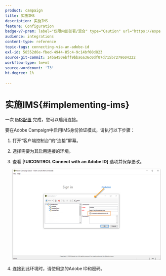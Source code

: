 ```yaml
---
product: campaign
title: 实施IMS
description: 实施IMS
feature: Configuration
badge-v7-prem: label="仅限内部部署/混合" type="Caution" url="https://experienceleague.adobe.com/docs/campaign-classic/using/installing-campaign-classic/architecture-and-hosting-models/hosting-models-lp/hosting-models.html?lang=zh-Hans" tooltip="仅适用于内部部署和混合部署"
audience: integrations
content-type: reference
topic-tags: connecting-via-an-adobe-id
exl-id: 58552d6e-fbed-4944-85c4-9c14bf60d823
source-git-commit: 14ba450ebff9bba6a36c0df07d715b7279604222
workflow-type: tm+mt
source-wordcount: '73'
ht-degree: 1%

---
```


# 实施IMS{#implementing-ims}

一次 [IMS配置](configuring-ims.md) 完成，您可以启用连接。

要在Adobe Campaign中启用IMS身份验证模式，请执行以下步骤：

1. 打开“客户端控制台”的“连接”屏幕。
1. 选择需要为其启用连接的环境。
1. 查看 **[!UICONTROL Connect with an Adobe ID]** 选项并保存更改。

   ![](assets/ims_1.png)

1. 连接到此环境时，请使用您的Adobe ID和密码。
